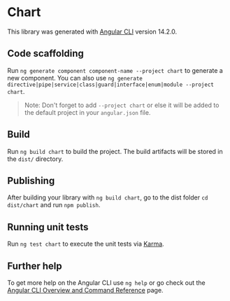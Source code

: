 # Chart

This library was generated with [Angular CLI](https://github.com/angular/angular-cli) version 14.2.0.

## Code scaffolding

Run `ng generate component component-name --project chart` to generate a new component. You can also use `ng generate directive|pipe|service|class|guard|interface|enum|module --project chart`.
> Note: Don't forget to add `--project chart` or else it will be added to the default project in your `angular.json` file. 

## Build

Run `ng build chart` to build the project. The build artifacts will be stored in the `dist/` directory.

## Publishing

After building your library with `ng build chart`, go to the dist folder `cd dist/chart` and run `npm publish`.

## Running unit tests

Run `ng test chart` to execute the unit tests via [Karma](https://karma-runner.github.io).

## Further help

To get more help on the Angular CLI use `ng help` or go check out the [Angular CLI Overview and Command Reference](https://angular.io/cli) page.
